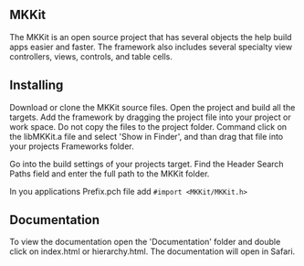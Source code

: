 ## MKKit ##

The MKKit is an open source project that has several objects the help build apps easier and faster. The framework also includes
several specialty view controllers, views, controls, and table cells.

## Installing ##

Download or clone the MKKit source files. Open the project and build all the targets. Add the framework by dragging the project file
into your project or work space.  Do not copy the files to the project folder. Command click on the libMKKit.a file and select 'Show in Finder',
and than drag that file into your projects Frameworks folder.

Go into the build settings of your projects target. Find the Header Search Paths field and enter the full path to the MKKit folder. 

In you applications Prefix.pch file add ``#import <MKKit/MKKit.h>``

## Documentation ##

To view the documentation open the 'Documentation' folder and double click on index.html or hierarchy.html. The documentation will open
in Safari.